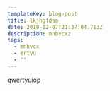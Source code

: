 ```yaml
---
templateKey: blog-post
title: lkjhgfdsa
date: 2018-12-07T21:37:04.713Z
description: mnbvcxz
tags:
  - mnbvcx
  - ertyu
  - ''
---
```

qwertyuiop
